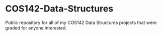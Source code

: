 # COS142-Data-Structures
Public repository for all of my COS142 Data Structures projects that were graded for anyone interested.
